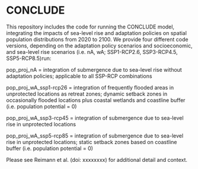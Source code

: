 # CONCLUDE


This repository includes the code for running the CONCLUDE model, integrating the impacts of sea-level rise and adaptation policies on spatial population distributions from 2020 to 2100. We provide four different code versions, depending on the adaptation policy scenarios and socioeconomic, and sea-level rise scenarios (i.e. nA, wA; SSP1-RCP2.6, SSP3-RCP4.5, SSP5-RCP8.5)run:

pop_proj_nA = integration of submergence due to sea-level rise without adaptation policies; applicable to all SSP-RCP combinations

pop_proj_wA_ssp1-rcp26 = integration of frequently flooded areas in unprotected locations as retreat zones; dynamic setback zones in occasionally flooded locations plus coastal wetlands and coastline buffer (i.e. population potential = 0)

pop_proj_wA_ssp3-rcp45 = integration of submergence due to sea-level rise in unprotected locations

pop_proj_wA_ssp5-rcp85 = integration of submergence due to sea-level rise in unprotected locations; static setback zones based on coastline buffer (i.e. population potential = 0)


Please see Reimann et al. (doi: xxxxxxxx) for additional detail and context.
